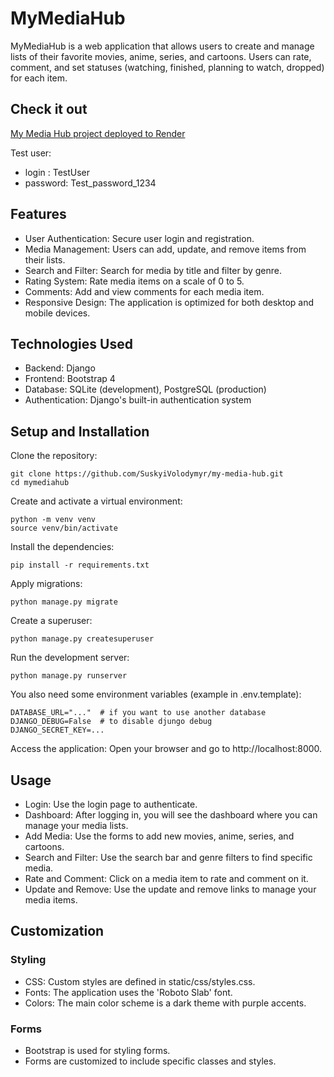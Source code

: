# MyMediaHub
MyMediaHub is a web application that allows users to create and manage lists of their favorite movies, anime, series, and cartoons. Users can rate, comment, and set statuses (watching, finished, planning to watch, dropped) for each item.

## Check it out
[My Media Hub project deployed to Render](https://my-media-hub.onrender.com)

Test user:
- login : TestUser
- password: Test_password_1234

## Features
- User Authentication: Secure user login and registration.
- Media Management: Users can add, update, and remove items from their lists.
- Search and Filter: Search for media by title and filter by genre.
- Rating System: Rate media items on a scale of 0 to 5.
- Comments: Add and view comments for each media item.
- Responsive Design: The application is optimized for both desktop and mobile devices.
## Technologies Used
- Backend: Django
- Frontend: Bootstrap 4
- Database: SQLite (development), PostgreSQL (production)
- Authentication: Django's built-in authentication system
## Setup and Installation

Clone the repository:
```
git clone https://github.com/SuskyiVolodymyr/my-media-hub.git
cd mymediahub
```
Create and activate a virtual environment:
```
python -m venv venv
source venv/bin/activate
```
Install the dependencies:
```
pip install -r requirements.txt
```
Apply migrations:
```
python manage.py migrate
```
Create a superuser:
```
python manage.py createsuperuser
```
Run the development server:
```
python manage.py runserver
```
You also need some environment variables (example in .env.template): 
```
DATABASE_URL="..."  # if you want to use another database
DJANGO_DEBUG=False  # to disable djungo debug
DJANGO_SECRET_KEY=... 
```
Access the application:
Open your browser and go to http://localhost:8000.

## Usage
- Login: Use the login page to authenticate.
- Dashboard: After logging in, you will see the dashboard where you can manage your media lists.
- Add Media: Use the forms to add new movies, anime, series, and cartoons.
- Search and Filter: Use the search bar and genre filters to find specific media.
- Rate and Comment: Click on a media item to rate and comment on it.
- Update and Remove: Use the update and remove links to manage your media items.
## Customization
### Styling
- CSS: Custom styles are defined in static/css/styles.css.
- Fonts: The application uses the 'Roboto Slab' font.
- Colors: The main color scheme is a dark theme with purple accents.
### Forms
- Bootstrap is used for styling forms.
- Forms are customized to include specific classes and styles.
